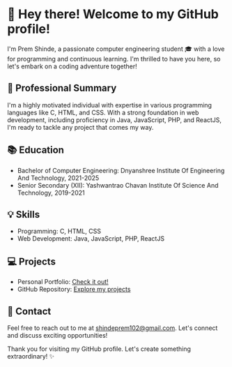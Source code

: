 # 👋 Hey there! Welcome to my GitHub profile! 

I'm Prem Shinde, a passionate computer engineering student 🎓 with a love for programming and continuous learning. I'm thrilled to have you here, so let's embark on a coding adventure together! 

## 💼 Professional Summary

I'm a highly motivated individual with expertise in various programming languages like C, HTML, and CSS. With a strong foundation in web development, including proficiency in Java, JavaScript, PHP, and ReactJS, I'm ready to tackle any project that comes my way. 

## 📚 Education

- Bachelor of Computer Engineering: Dnyanshree Institute Of Engineering And Technology, 2021-2025
- Senior Secondary (XII): Yashwantrao Chavan Institute Of Science And Technology, 2019-2021


## 💡 Skills

- Programming: C, HTML, CSS
- Web Development: Java, JavaScript, PHP, ReactJS
## 💻 Projects

- Personal Portfolio: [Check it out!](https://premshinde-portfolio.netlify.app/)
- GitHub Repository: [Explore my projects](https://github.com/PremShinde-2013)

## 📧 Contact

Feel free to reach out to me at shindeprem102@gmail.com. Let's connect and discuss exciting opportunities!

Thank you for visiting my GitHub profile. Let's create something extraordinary! ✨
